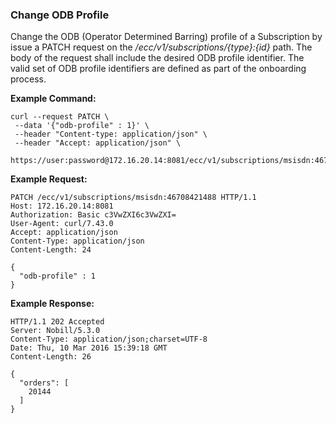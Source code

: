 ### Change ODB Profile

Change the ODB (Operator Determined Barring) profile  of a Subscription by issue a PATCH request on the _/ecc/v1/subscriptions/{type}:{id}_ path. The body of the request shall include the desired ODB profile identifier. The valid set of ODB profile identifiers are defined as part of the onboarding process.


__Example Command:__
```
curl --request PATCH \
 --data '{"odb-profile" : 1}' \
 --header "Content-type: application/json" \
 --header "Accept: application/json" \
 https://user:password@172.16.20.14:8081/ecc/v1/subscriptions/msisdn:46708421488
```

__Example Request:__
```
PATCH /ecc/v1/subscriptions/msisdn:46708421488 HTTP/1.1
Host: 172.16.20.14:8081
Authorization: Basic c3VwZXI6c3VwZXI=
User-Agent: curl/7.43.0
Accept: application/json
Content-Type: application/json
Content-Length: 24

{
  "odb-profile" : 1
}
```

__Example Response:__
```
HTTP/1.1 202 Accepted
Server: Nobill/5.3.0
Content-Type: application/json;charset=UTF-8
Date: Thu, 10 Mar 2016 15:39:18 GMT
Content-Length: 26

{
  "orders": [
    20144
  ]
}
```
